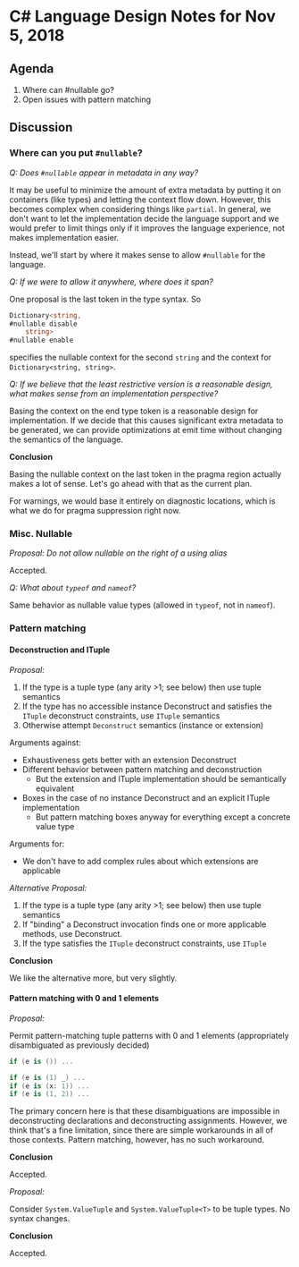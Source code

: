
# C# Language Design Notes for Nov 5, 2018

## Agenda

1. Where can #nullable go?
2. Open issues with pattern matching

## Discussion

### Where can you put `#nullable`?

*Q: Does `#nullable` appear in metadata in any way?*

It may be useful to minimize the amount of extra metadata by putting it on
containers (like types) and letting the context flow down. However, this
becomes complex when considering things like `partial`. In general, we don't
want to let the implementation decide the language support and we would
prefer to limit things only if it improves the language experience, not makes
implementation easier.

Instead, we'll start by where it makes sense to allow `#nullable` for the
language.

*Q: If we were to allow it anywhere, where does it span?*

One proposal is the last token in the type syntax. So

```C#
Dictionary<string,
#nullable disable
    string>
#nullable enable
```

specifies the nullable context for the second `string` and the context for
`Dictionary<string, string>`.

*Q: If we believe that the least restrictive version is a reasonable design, what
makes sense from an implementation perspective?*

Basing the context on the end type token is a reasonable design for
implementation. If we decide that this causes significant extra metadata to
be generated, we can provide optimizations at emit time without changing the
semantics of the language.

**Conclusion**

Basing the nullable context on the last token in the pragma region actually
makes a lot of sense. Let's go ahead with that as the current plan.

For warnings, we would base it entirely on diagnostic locations, which is
what we do for pragma suppression right now.

### Misc. Nullable

*Proposal: Do not allow nullable on the right of a using alias*

Accepted.

*Q: What about `typeof` and `nameof`?*

Same behavior as nullable value types (allowed in `typeof`, not in `nameof`).

### Pattern matching

#### Deconstruction and ITuple

*Proposal:*

1. If the type is a tuple type (any arity >1; see below) then use tuple semantics
2. If the type has no accessible instance Deconstruct and satisfies the `ITuple`
   deconstruct constraints, use `ITuple` semantics
3. Otherwise attempt `Deconstruct` semantics (instance or extension)

Arguments against:

- Exhaustiveness gets better with an extension Deconstruct
- Different behavior between pattern matching and deconstruction
  - But the extension and ITuple implementation should be semantically equivalent
- Boxes in the case of no instance Deconstruct and an explicit ITuple implementation
  - But pattern matching boxes anyway for everything except a concrete value type

Arguments for:

- We don't have to add complex rules about which extensions are applicable


*Alternative Proposal:*

1. If the type is a tuple type (any arity >1; see below) then use tuple semantics
2. If "binding" a Deconstruct invocation finds one or more applicable methods,
   use Deconstruct.
3. If the type satisfies the `ITuple` deconstruct constraints, use `ITuple`

**Conclusion**

We like the alternative more, but very slightly.

#### Pattern matching with 0 and 1 elements

*Proposal:*

Permit pattern-matching tuple patterns with 0 and 1 elements (appropriately
disambiguated as previously decided)

```C#
if (e is ()) ...

if (e is (1) _) ...
if (e is (x: 1)) ...
if (e is (1, 2)) ...
```

The primary concern here is that these disambiguations are impossible in deconstructing
declarations and deconstructing assignments. However, we think that's a fine limitation,
since there are simple workarounds in all of those contexts. Pattern matching, however,
has no such workaround.

**Conclusion**

Accepted.

*Proposal:*

Consider `System.ValueTuple` and `System.ValueTuple<T>` to be tuple types. No syntax changes.

**Conclusion**

Accepted.